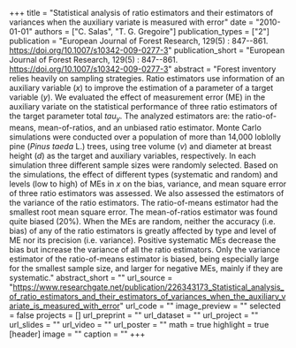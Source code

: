 +++
title = "Statistical analysis of ratio estimators  and their estimators of variances when the auxiliary variate  is measured with error"
date = "2010-01-01"
authors = ["C. Salas", "T. G. Gregoire"]
publication_types = ["2"]
publication = "European Journal of Forest Research, 129(5) : 847--861. https://doi.org/10.1007/s10342-009-0277-3"
publication_short = "European Journal of Forest Research, 129(5) : 847--861. https://doi.org/10.1007/s10342-009-0277-3"
abstract = "Forest inventory relies heavily on sampling strategies. Ratio estimators use information of an auxiliary variable ($x$) to improve the estimation of a parameter of a target variable ($y$). We evaluated the effect of measurement error (ME) in the auxiliary variate on the statistical performance of three ratio estimators of the target parameter total $tau_{y}$. The analyzed estimators are: the ratio-of-means, mean-of-ratios, and an unbiased ratio estimator. Monte Carlo simulations were conducted over a population of more than 14,000 loblolly pine ($Pinus$ $taeda$ L.) trees, using tree volume ($v$) and diameter at breast height ($d$) as the target and auxiliary variables, respectively. In each simulation three different sample sizes were randomly selected. Based on the simulations, the effect of different types (systematic and random) and levels (low to high) of MEs in $x$ on the bias, variance, and mean square error of three ratio estimators was assessed. We also assessed the estimators of the variance of the ratio estimators. The ratio-of-means estimator had the smallest root mean square error. The mean-of-ratios estimator was found quite biased (20%).  When the MEs are random, neither the accuracy (i.e. bias) of any of the ratio estimators is greatly affected by type and level of ME nor its precision (i.e. variance). Positive systematic MEs decrease the bias but increase the variance of all the ratio estimators. Only the variance estimator of the ratio-of-means estimator is biased, being especially large for the smallest sample size, and larger for negative MEs, mainly if they are systematic."
abstract_short = ""
url_source = "https://www.researchgate.net/publication/226343173_Statistical_analysis_of_ratio_estimators_and_their_estimators_of_variances_when_the_auxiliary_variate_is_measured_with_error"
url_code = ""
image_preview = ""
selected = false
projects = []
url_preprint = ""
url_dataset = ""
url_project = ""
url_slides = ""
url_video = ""
url_poster = ""
math = true
highlight = true
[header]
image = ""
caption = ""
+++
